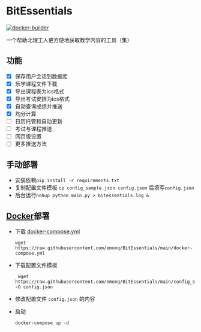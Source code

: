 # BitEssentials

[![docker-builder](https://github.com/emonq/BitEssentials/actions/workflows/docker-builder.yml/badge.svg)](https://github.com/emonq/BitEssentials/actions/workflows/docker-builder.yml)

一个帮助北理工人更方便地获取教学内容的工具（集）

## 功能

- [x] 保存用户会话到数据库
- [x] 乐学课程文件下载
- [x] 导出课程表为ics格式
- [x] 导出考试安排为ics格式
- [x] 自动查询成绩并推送
- [x] 均分计算
- [ ] 日历托管和自动更新
- [ ] 考试与课程推送
- [ ] 网页版设置
- [ ] 更多推送方法

## 手动部署

- 安装依赖`pip install -r requirements.txt`
- 复制配置文件模板 `cp config_sample.json config.json` 后填写`config.json`
- 后台运行`nohup python main.py > bitessentials.log &`

## [Docker](https://hub.docker.com/r/emonq/bitessentials)部署

- 下载 [docker-compose.yml](https://raw.githubusercontent.com/emonq/BitEssentials/main/docker-compose.yml) 

  ```
  wget https://raw.githubusercontent.com/emonq/BitEssentials/main/docker-compose.yml
  ```
- 下载配置文件模板

  ```
   wget https://raw.githubusercontent.com/emonq/BitEssentials/main/config_sample.json -O config.json
  ```

- 修改配置文件 `config.json` 的内容

- 启动

   ```
   docker-compose up -d
   ```

   
